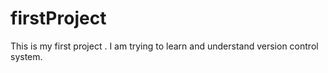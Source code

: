 # firstProject
This is my first project . I am trying to learn and understand version control system.
